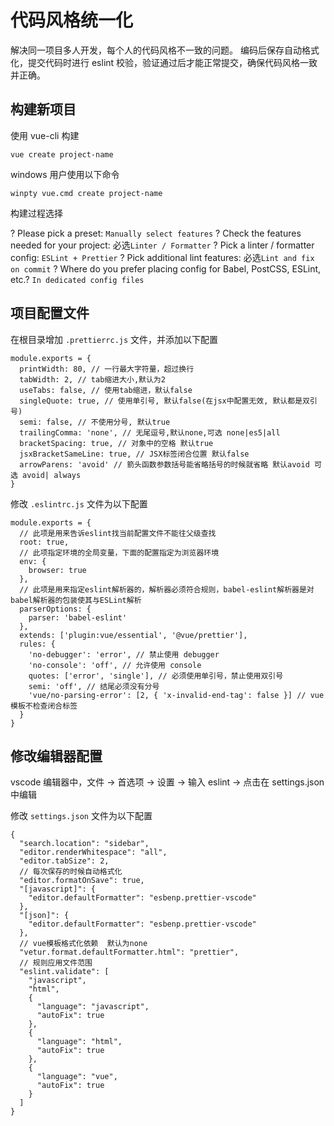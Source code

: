 # 代码风格统一化

解决同一项目多人开发，每个人的代码风格不一致的问题。
编码后保存自动格式化，提交代码时进行 eslint 校验，验证通过后才能正常提交，确保代码风格一致并正确。

## 构建新项目

使用 vue-cli 构建

```
vue create project-name
```

windows 用户使用以下命令

```
winpty vue.cmd create project-name
```

构建过程选择

? Please pick a preset: `Manually select features`
? Check the features needed for your project: 必选`Linter / Formatter`
? Pick a linter / formatter config: `ESLint + Prettier`
? Pick additional lint features: 必选`Lint and fix on commit`
? Where do you prefer placing config for Babel, PostCSS, ESLint, etc.? `In dedicated config files`

## 项目配置文件

在根目录增加 `.prettierrc.js` 文件，并添加以下配置

```
module.exports = {
  printWidth: 80, // 一行最大字符量，超过换行
  tabWidth: 2, // tab缩进大小,默认为2
  useTabs: false, // 使用tab缩进，默认false
  singleQuote: true, // 使用单引号, 默认false(在jsx中配置无效, 默认都是双引号)
  semi: false, // 不使用分号, 默认true
  trailingComma: 'none', // 无尾逗号,默认none,可选 none|es5|all
  bracketSpacing: true, // 对象中的空格 默认true
  jsxBracketSameLine: true, // JSX标签闭合位置 默认false
  arrowParens: 'avoid' // 箭头函数参数括号能省略括号的时候就省略 默认avoid 可选 avoid| always
}
```

修改 `.eslintrc.js` 文件为以下配置

```
module.exports = {
  // 此项是用来告诉eslint找当前配置文件不能往父级查找
  root: true,
  // 此项指定环境的全局变量，下面的配置指定为浏览器环境
  env: {
    browser: true
  },
  // 此项是用来指定eslint解析器的，解析器必须符合规则，babel-eslint解析器是对babel解析器的包装使其与ESLint解析
  parserOptions: {
    parser: 'babel-eslint'
  },
  extends: ['plugin:vue/essential', '@vue/prettier'],
  rules: {
    'no-debugger': 'error', // 禁止使用 debugger
    'no-console': 'off', // 允许使用 console
    quotes: ['error', 'single'], // 必须使用单引号，禁止使用双引号
    semi: 'off', // 结尾必须没有分号
    'vue/no-parsing-error': [2, { 'x-invalid-end-tag': false }] // vue模板不检查闭合标签
  }
}
```

## 修改编辑器配置

vscode 编辑器中，文件 -> 首选项 -> 设置 -> 输入 eslint -> 点击在 settings.json 中编辑

修改 `settings.json` 文件为以下配置

```
{
  "search.location": "sidebar",
  "editor.renderWhitespace": "all",
  "editor.tabSize": 2,
  // 每次保存的时候自动格式化
  "editor.formatOnSave": true,
  "[javascript]": {
    "editor.defaultFormatter": "esbenp.prettier-vscode"
  },
  "[json]": {
    "editor.defaultFormatter": "esbenp.prettier-vscode"
  },
  // vue模板格式化依赖  默认为none
  "vetur.format.defaultFormatter.html": "prettier",
  // 规则应用文件范围
  "eslint.validate": [
    "javascript",
    "html",
    {
      "language": "javascript",
      "autoFix": true
    },
    {
      "language": "html",
      "autoFix": true
    },
    {
      "language": "vue",
      "autoFix": true
    }
  ]
}
```
